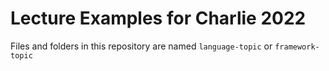 # Lecture Examples for Charlie 2022
Files and folders in this repository are named `language-topic` or `framework-topic`
